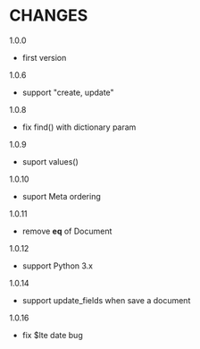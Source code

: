 CHANGES
===============
1.0.0

- first version


1.0.6

- support "create, update"

1.0.8

- fix find() with dictionary param

1.0.9

- suport values()

1.0.10

- suport Meta ordering

1.0.11

- remove __eq__ of Document

1.0.12

- support Python 3.x

1.0.14

- support update_fields when save a document

1.0.16

- fix $lte date bug